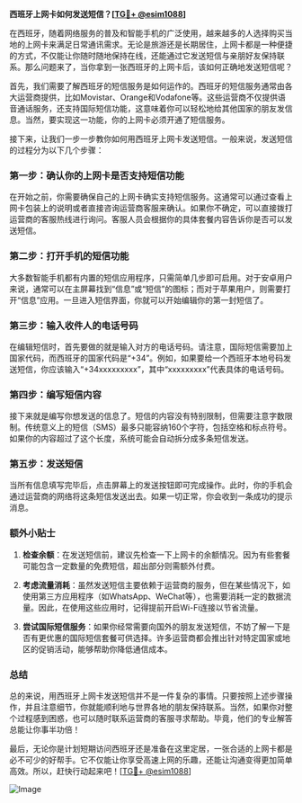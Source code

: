 **西班牙上网卡如何发送短信？[[TG💪+ @esim1088](https://t.me/s/esim1088)]**

在西班牙，随着网络服务的普及和智能手机的广泛使用，越来越多的人选择购买当地的上网卡来满足日常通讯需求。无论是旅游还是长期居住，上网卡都是一种便捷的方式，不仅能让你随时随地保持在线，还能通过它发送短信与亲朋好友保持联系。那么问题来了，当你拿到一张西班牙的上网卡后，该如何正确地发送短信呢？

首先，我们需要了解西班牙的短信服务是如何运作的。西班牙的短信服务通常由各大运营商提供，比如Movistar、Orange和Vodafone等。这些运营商不仅提供语音通话服务，还支持国际短信功能，这意味着你可以轻松地给其他国家的朋友发信息。当然，要实现这一功能，你的上网卡必须开通了短信服务。

接下来，让我们一步一步教你如何用西班牙上网卡发送短信。一般来说，发送短信的过程分为以下几个步骤：

### 第一步：确认你的上网卡是否支持短信功能

在开始之前，你需要确保自己的上网卡确实支持短信服务。这通常可以通过查看上网卡包装上的说明或者直接咨询运营商客服来确认。如果你不确定，可以直接拨打运营商的客服热线进行询问。客服人员会根据你的具体套餐内容告诉你是否可以发送短信。

### 第二步：打开手机的短信功能

大多数智能手机都有内置的短信应用程序，只需简单几步即可启用。对于安卓用户来说，通常可以在主屏幕找到“信息”或“短信”的图标；而对于苹果用户，则需要打开“信息”应用。一旦进入短信界面，你就可以开始编辑你的第一封短信了。

### 第三步：输入收件人的电话号码

在编辑短信时，首先要做的就是输入对方的电话号码。请注意，国际短信需要加上国家代码，而西班牙的国家代码是“+34”。例如，如果要给一个西班牙本地号码发送短信，你应该输入“+34xxxxxxxxx”，其中“xxxxxxxxx”代表具体的电话号码。

### 第四步：编写短信内容

接下来就是编写你想发送的信息了。短信的内容没有特别限制，但需要注意字数限制。传统意义上的短信（SMS）最多只能容纳160个字符，包括空格和标点符号。如果你的内容超过了这个长度，系统可能会自动拆分成多条短信发送。

### 第五步：发送短信

当所有信息填写完毕后，点击屏幕上的发送按钮即可完成操作。此时，你的手机会通过运营商的网络将这条短信发送出去。如果一切正常，你会收到一条成功的提示消息。

### 额外小贴士

1. **检查余额**：在发送短信前，建议先检查一下上网卡的余额情况。因为有些套餐可能包含一定数量的免费短信，超出部分则需额外付费。
   
2. **考虑流量消耗**：虽然发送短信主要依赖于运营商的服务，但在某些情况下，如使用第三方应用程序（如WhatsApp、WeChat等），也需要消耗一定的数据流量。因此，在使用这些应用时，记得提前开启Wi-Fi连接以节省流量。

3. **尝试国际短信服务**：如果你经常需要向国外的朋友发送短信，不妨了解一下是否有更优惠的国际短信套餐可供选择。许多运营商都会推出针对特定国家或地区的促销活动，能够帮助你降低通信成本。

### 总结

总的来说，用西班牙上网卡发送短信并不是一件复杂的事情。只要按照上述步骤操作，并且注意细节，你就能顺利地与世界各地的朋友保持联系。当然，如果你对整个过程感到困惑，也可以随时联系运营商的客服寻求帮助。毕竟，他们的专业解答总能让你事半功倍！

最后，无论你是计划短期访问西班牙还是准备在这里定居，一张合适的上网卡都是必不可少的好帮手。它不仅能让你享受高速上网的乐趣，还能让沟通变得更加简单高效。所以，赶快行动起来吧！[[TG💪+ @esim1088](https://t.me/s/esim1088)]

![Image](https://i.postimg.cc/4NQfJmqS/Snipaste-2025-05-13-00-14-12.png)